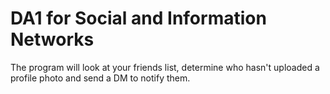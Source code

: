 # DA1 for Social and Information Networks

The program will look at your friends list, determine who hasn't uploaded a profile photo and send a DM to notify them. 
